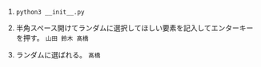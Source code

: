 1. `python3 __init__.py`


2. 半角スペース開けてランダムに選択してほしい要素を記入してエンターキーを押す。
`山田 鈴木 髙橋`

3. ランダムに選ばれる。
`髙橋`
